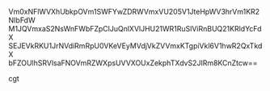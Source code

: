 Vm0xNFlWVXhUbkpOVm1SWFYwZDRWVmxVU205V1JteHpWV3hrVm1KR2NIbFdW
M1JQVmxaS2NsWnFWbFZpClJuQnlXVlJHU21WR1RuSlViRnBUQ21KRldYcFdX
SEJEVkRKU1JrNVdiRmRpU0VKeVEyMVdjVkZVVmxKTgpiVkl6V1hwR2QxTkdX
bFZOUlhSRVlsaFNOVmRZWXpsUVVXOUxZekphTXdvS2JIRm8KCnZtcw==

cgt